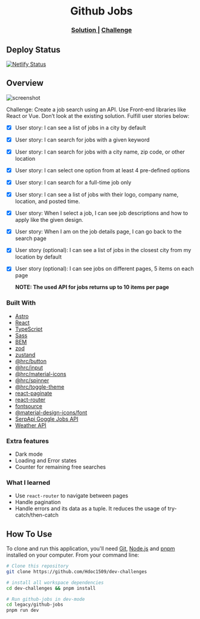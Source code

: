 <!-- markdownlint-disable MD033 -->
<h1 align="center">Github Jobs</h1>

<div align="center">
  <h3>
    <a href="https://hdoc-github-jobs.netlify.app">
      Solution
    </a>
    <span> | </span>
    <a href="https://legacy.devchallenges.io/challenges/TtUjDt19eIHxNQ4n5jps">
      Challenge
    </a>
  </h3>
</div>

## Deploy Status

[![Netlify Status](https://api.netlify.com/api/v1/badges/fe2ac7fd-1ac6-40a7-9f1f-d0a686ad42b2/deploy-status)](https://app.netlify.com/sites/hdoc-github-jobs/deploys)

## Overview

![screenshot](https://github.com/Hdoc1509/dev-challenges/assets/72316111/0867cd5e-2883-4af0-b9a4-e4557bd69d0c)

Challenge: Create a job search using an API. Use Front-end libraries like React or Vue. Don’t look at the existing solution. Fulfill user stories below:

- [x] User story: I can see a list of jobs in a city by default
- [x] User story: I can search for jobs with a given keyword
- [x] User story: I can search for jobs with a city name, zip code, or other location
- [x] User story: I can select one option from at least 4 pre-defined options
- [x] User story: I can search for a full-time job only
- [x] User story: I can see a list of jobs with their logo, company name, location, and posted time.
- [x] User story: When I select a job, I can see job descriptions and how to apply like the given design.
- [x] User story: When I am on the job details page, I can go back to the search page
- [x] User story (optional): I can see a list of jobs in the closest city from my location by default
- [x] User story (optional): I can see jobs on different pages, 5 items on each page

  **NOTE: The used API for jobs returns up to 10 items per page**

### Built With

- [Astro](https://astro.build/)
- [React](https://reactjs.dev/)
- [TypeScript](https://www.typescriptlang.org/)
- [Sass](https://sass-lang.com/)
- [BEM](https://getbem.com/)
- [zod](https://zod.dev/)
- [zustand](https://docs.pmnd.rs/zustand/getting-started/introduction)
- [@hrc/button](https://hdoc1509.github.io/hrc/packages/button/)
- [@hrc/input](https://hdoc1509.github.io/hrc/packages/input/)
- [@hrc/material-icons](https://hdoc1509.github.io/hrc/packages/material-icons/)
- [@hrc/spinner](https://hdoc1509.github.io/hrc/packages/spinner/)
- [@hrc/toggle-theme](https://hdoc1509.github.io/hrc/packages/toggle-theme/)
- [react-paginate](https://github.com/AdeleD/react-paginate)
- [react-router](https://reactrouter.com/en/main)
- [fontsource](https://fontsource.org/)
- [@material-design-icons/font](https://marella.me/material-design-icons/demo/font/)
- [SerpApi Goggle Jobs API](https://serpapi.com/google-jobs-api)
- [Weather API](https://www.weatherapi.com/)

### Extra features

- Dark mode
- Loading and Error states
- Counter for remaining free searches

### What I learned

- Use `react-router` to navigate between pages
- Handle pagination
- Handle errors and its data as a tuple. It reduces the usage of
  try-catch/then-catch

## How To Use

To clone and run this application, you'll need [Git](https://git-scm.com), [Node.js](https://nodejs.org/en/download/) and [pnpm](https://pnpm.io/installation) installed on your computer. From your command line:

```bash
# Clone this repository
git clone https://github.com/Hdoc1509/dev-challenges

# install all workspace dependencies
cd dev-challenges && pnpm install

# Run github-jobs in dev-mode
cd legacy/github-jobs
pnpm run dev
```

